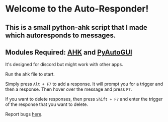 # Welcome to the Auto-Responder!
## This is a small python-ahk script that I made which autoresponds to messages.
## Modules Required: [AHK](https://www.autohotkey.com/) and [PyAutoGUI](https://pypi.org/project/PyAutoGUI/)
It's designed for discord but might work with other apps.

Run the ahk file to start.

Simply press `Alt + F7` to add a response.
It will prompt you for a trigger and then a response.
Then hover over the message and press `F7`.

If you want to delete responses, then press `Shift + F7` and enter the trigger of the response that you want to delete.

Report bugs [here](https://github.com/prokenz101/auto-responder/issues).
